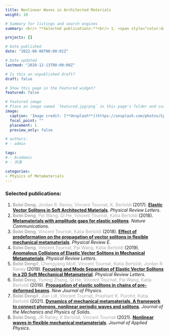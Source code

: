 ```yaml
---
title: Nonlinear Waves in Architected Materials
weight: 10

# Summary for listings and search engines
summary: <br/> **Selected publications:**<br/> 1. <span style="color:darkgray">**Bolei Deng**, Jordan R. Raney, Vincent Tournat, K. Bertoldi</span> (2017). [**Elastic Vector Solitons in Soft Architected Materials**](../../publication/deng-20179-e-0/). *Physical Review Letters*. <br/> 2. <span style="color:darkgray"> **Bolei Deng**, Pai Wang, Qi He, Vincent Tournat, Katia Bertoldi </span> (2018). [**Metamaterials with amplitude gaps for elastic solitons**](../../publication/deng-2018656/). *Nature Communications*. <br/> 3. <span style="color:darkgray"> **Bolei Deng**, Vincent Tournat, Katia Bertoldi </span> (2018). [**Effect of predeformation on the propagation of vector solitons in flexible mechanical metamaterials**](../../publication/deng-2018-b-09/). *Physical Review E*. <br/> 4. <span style="color:darkgray"> **Bolei Deng**, Vincent Tournat, Pai Wang, Katia Bertoldi </span> (2019). [**Anomalous Collisions of Elastic Vector Solitons in Mechanical Metamaterials**](../../publication/deng-2019-a-95/). *Physical Review Letters*. <br/> 5. <span style="color:darkgray">  **Bolei Deng**#, Chengyang Mo#, Vincent Tournat, Katia Bertoldi, Jordan R. Raney </span> (2019). [**Focusing and Mode Separation of Elastic Vector Solitons in a 2D Soft Mechanical Metamaterial**](../../publication/deng-2019-focusing/). *Physical Review Letters*. <br/> 6. <span style="color:darkgray"> **Bolei Deng**, Yuning Zhang, Qi He, Vincent Tournat, Pai Wang, Katia Bertoldi </span> (2019). [**Propagation of elastic solitons in chains of pre-deformed beams**](../../publication/deng-2019-propagation/). *New Journal of Physics*. <br/> 7. <span style="color:darkgray"> **Bolei Deng**#, Jian Li#, Vincent Tournat, Prashant K. Purohit, Katia Bertoldi </span> (2021). [**Dynamics of mechanical metamaterials, A framework to connect phonons, nonlinear periodic waves and solitons**](../../publication/deng-2020-dynamic/). *Journal of the Mechanics and Physics of Solids*. <br/> 8. <span style="color:darkgray">**Bolei Deng**, JR Raney, K Bertoldi, Vincent Tournat</span> (2021). [**Nonlinear waves in flexible mechanical metamaterials**](../../publication/deng-2021-nonlinear/). *Journal of Applied Physics*.

projects: []

# Date published
date: "2022-08-06T00:00:01Z"

# Date updated
lastmod: "2020-12-13T00:00:00Z"

# Is this an unpublished draft?
draft: false

# Show this page in the Featured widget?
featured: false

# Featured image
# Place an image named `featured.jpg/png` in this page's folder and customize its options here.
image:
  caption: 'Image credit: [**Unsplash**](https://unsplash.com/photos/CpkOjOcXdUY)'
  focal_point: ""
  placement: 1
  preview_only: false

# authors:
# - admin

tags:
# - Academic
# - 开源

categories:
- Physics of Metamaterials
---
```



### Selected publications:
1. <span style="color:darkgray">**Bolei Deng**, Jordan R. Raney, Vincent Tournat, K. Bertoldi</span> (2017). [**Elastic Vector Solitons in Soft Architected Materials**](../../publication/deng-20179-e-0/). *Physical Review Letters*. <br/> 
2. <span style="color:darkgray"> **Bolei Deng**, Pai Wang, Qi He, Vincent Tournat, Katia Bertoldi </span> (2018). [**Metamaterials with amplitude gaps for elastic solitons**](../../publication/deng-2018656/). *Nature Communications*. <br/> 
3. <span style="color:darkgray"> **Bolei Deng**, Vincent Tournat, Katia Bertoldi </span> (2018). [**Effect of predeformation on the propagation of vector solitons in flexible mechanical metamaterials**](../../publication/deng-2018-b-09/). *Physical Review E*. <br/> 
4. <span style="color:darkgray"> **Bolei Deng**, Vincent Tournat, Pai Wang, Katia Bertoldi </span> (2019). [**Anomalous Collisions of Elastic Vector Solitons in Mechanical Metamaterials**](../../publication/deng-2019-a-95/). *Physical Review Letters*. <br/> 
5. <span style="color:darkgray">  **Bolei Deng**#, Chengyang Mo#, Vincent Tournat, Katia Bertoldi, Jordan R. Raney </span> (2019). [**Focusing and Mode Separation of Elastic Vector Solitons in a 2D Soft Mechanical Metamaterial**](../../publication/deng-2019-focusing/). *Physical Review Letters*. <br/> 
6. <span style="color:darkgray"> **Bolei Deng**, Yuning Zhang, Qi He, Vincent Tournat, Pai Wang, Katia Bertoldi </span> (2019). [**Propagation of elastic solitons in chains of pre-deformed beams**](../../publication/deng-2019-propagation/). *New Journal of Physics*. <br/> 
7. <span style="color:darkgray"> **Bolei Deng**#, Jian Li#, Vincent Tournat, Prashant K. Purohit, Katia Bertoldi </span> (2021). [**Dynamics of mechanical metamaterials, A framework to connect phonons, nonlinear periodic waves and solitons**](../../publication/deng-2020-dynamic/). *Journal of the Mechanics and Physics of Solids*. <br/> 
8. <span style="color:darkgray">**Bolei Deng**, JR Raney, K Bertoldi, Vincent Tournat</span> (2021). [**Nonlinear waves in flexible mechanical metamaterials**](../../publication/deng-2021-nonlinear/). *Journal of Applied Physics*.